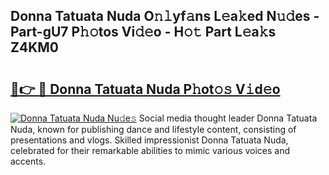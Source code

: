 ## Donna Tatuata Nuda O𝚗𝚕yf𝚊ns L𝚎a𝚔ed N𝚞𝚍es - Part-gU7 P𝚑𝚘tos Vi𝚍𝚎o - H𝚘𝚝 Part L𝚎a𝚔s Z4KM0

# <h2><a href="http://kfenf7.oniu.top/?m=Donna+Tatuata+Nuda">🔗👉 🔴 Donna Tatuata Nuda P𝚑ot𝚘𝚜 V𝚒d𝚎o</a></h2>

[![Donna Tatuata Nuda Nu𝚍e𝚜](https://i.imgur.com/0qMVB7G.gif)](http://kfenf7.oniu.top/?m=Donna+Tatuata+Nuda)
Social media thought leader Donna Tatuata Nuda, known for publishing dance and lifestyle content, consisting of presentations and vlogs. Skilled impressionist Donna Tatuata Nuda, celebrated for their remarkable abilities to mimic various voices and accents.  

